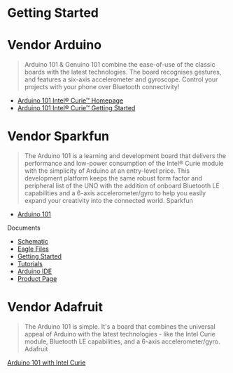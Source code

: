 # Getting Started

# Vendor Arduino

> Arduino 101 & Genuino 101 combine the ease-of-use of the classic boards with the latest technologies. The board recognises gestures, and features a six-axis accelerometer and gyroscope. Control your projects with your phone over Bluetooth connectivity! 

- [Arduino 101 Intel® Curie™ Homepage](https://www.arduino.cc/en/Main/ArduinoBoard101)
- [Arduino 101 Intel® Curie™ Getting Started](https://www.arduino.cc/en/Guide/Arduino101)

# Vendor Sparkfun

> The Arduino 101 is a learning and development board that delivers the performance and low-power consumption of the Intel® Curie module with the simplicity of Arduino at an entry-level price. This development platform keeps the same robust form factor and peripheral list of the UNO with the addition of onboard Bluetooth LE capabilities and a 6-axis accelerometer/gyro to help you easily expand your creativity into the connected world. Sparkfun

- [Arduino 101](https://www.sparkfun.com/products/13787)

Documents

- [Schematic](https://cdn.sparkfun.com/datasheets/Dev/Arduino/Boards/Arduino101Schematic.pdf)
- [Eagle Files](https://cdn.sparkfun.com/datasheets/Dev/Arduino/Boards/Arduino101EagleFiles.zip)
- [Getting Started](https://www.arduino.cc/en/Guide/Arduino101)
- [Tutorials](https://www.arduino.cc/en/Guide/Arduino101#toc8)
- [Arduino IDE](https://www.arduino.cc/en/Main/Software)
- [Product Page](https://www.arduino.cc/en/Main/ArduinoBoard101)

# Vendor Adafruit

> The Arduino 101 is simple.  It's a board that combines the universal appeal of Arduino with the latest technologies - like the Intel Curie module, Bluetooth LE capabilities, and a 6-axis accelerometer/gyro. Adafruit

[Arduino 101 with Intel Curie](https://www.adafruit.com/products/3033)

